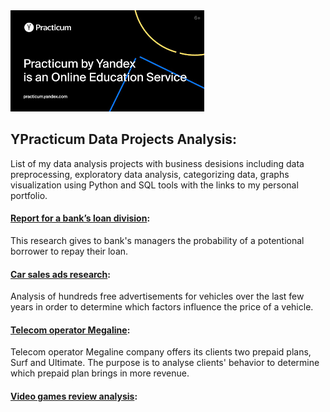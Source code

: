 <img src='.\images\1.png'>

##  YPracticum Data Projects Analysis:

List of my data analysis projects with business desisions including data preprocessing, exploratory data analysis, categorizing data, graphs visualization using Python and SQL tools with the links to my personal portfolio.

####  [Report for a bank’s loan division](https://github.com/BorisAks/Practicum/tree/main/Bank's_loan_division_project/credit_score.ipynb):

This research gives to bank's managers the probability of a potentional borrower to repay their loan.

####  [Car sales ads research](https://github.com/BorisAks/Practicum/tree/main/Car_sales_ads_research/car_sales_ads_research.ipynb):

Analysis of hundreds free advertisements for vehicles over the last few years in order to determine which factors influence the price of a vehicle.

####  [Telecom operator Megaline](https://github.com/BorisAks/Practicum/tree/main/Telecom_operator_Megaline/telecom.ipynb):

Telecom operator Megaline company offers its clients two prepaid plans, Surf and Ultimate. The purpose is to analyse clients' behavior to determine which prepaid plan brings in more revenue.

####  [Video games review analysis](https://github.com/BorisAks/Practicum/tree/main/Video_games_review_analysis/video_games.ipynb):